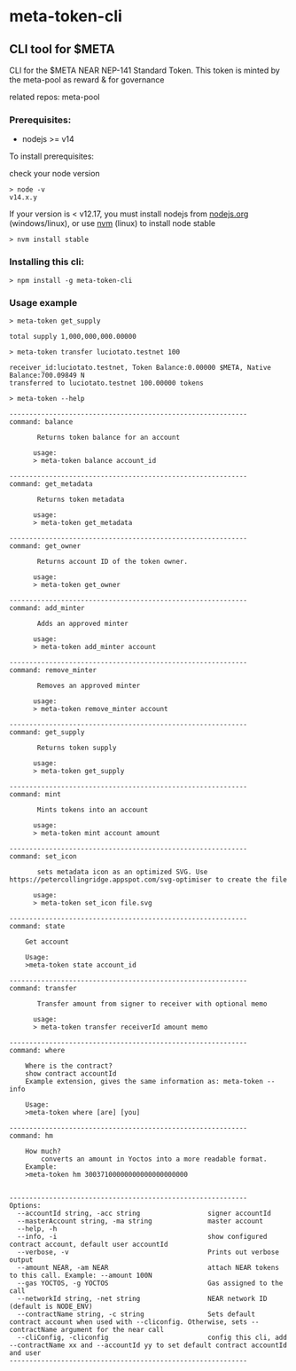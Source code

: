 # meta-token-cli

## CLI tool for $META 

CLI for the $META NEAR NEP-141 Standard Token. This token is minted by the meta-pool as reward & for governance

related repos: meta-pool

### Prerequisites:

* nodejs >= v14

To install prerequisites:

check your node version

```
> node -v
v14.x.y
```

If your version is < v12.17, you must install nodejs from [nodejs.org](nodejs.org) (windows/linux), 
or use [nvm](https://github.com/nvm-sh/nvm) (linux) to install node stable

`> nvm install stable`

### Installing this cli:

`> npm install -g meta-token-cli`

### Usage example

`> meta-token get_supply`

```
total supply 1,000,000,000.00000
```

`> meta-token transfer luciotato.testnet 100`

```
receiver_id:luciotato.testnet, Token Balance:0.00000 $META, Native Balance:700.09849 N
transferred to luciotato.testnet 100.00000 tokens
```

`> meta-token --help`

```
------------------------------------------------------------
command: balance

       Returns token balance for an account 
     
      usage:
      > meta-token balance account_id
      
------------------------------------------------------------
command: get_metadata

       Returns token metadata 
     
      usage:
      > meta-token get_metadata
      
------------------------------------------------------------
command: get_owner

       Returns account ID of the token owner.
     
      usage:
      > meta-token get_owner 
      
------------------------------------------------------------
command: add_minter

       Adds an approved minter
     
      usage:
      > meta-token add_minter account

------------------------------------------------------------
command: remove_minter

       Removes an approved minter
     
      usage:
      > meta-token remove_minter account

------------------------------------------------------------
command: get_supply

       Returns token supply 
     
      usage:
      > meta-token get_supply 
      
------------------------------------------------------------
command: mint

       Mints tokens into an account
      
      usage:
      > meta-token mint account amount
      
------------------------------------------------------------
command: set_icon

       sets metadata icon as an optimized SVG. Use https://petercollingridge.appspot.com/svg-optimiser to create the file
     
      usage:
      > meta-token set_icon file.svg
    
------------------------------------------------------------
command: state

    Get account 
    
    Usage:
    >meta-token state account_id
    
------------------------------------------------------------
command: transfer

       Transfer amount from signer to receiver with optional memo
      
      usage:
      > meta-token transfer receiverId amount memo
      
------------------------------------------------------------
command: where

    Where is the contract? 
    show contract accountId
    Example extension, gives the same information as: meta-token --info
    
    Usage:
    >meta-token where [are] [you]
    
------------------------------------------------------------
command: hm

    How much? 
        converts an amount in Yoctos into a more readable format. 
    Example: 
    >meta-token hm 30037100000000000000000000
    

------------------------------------------------------------
Options:
  --accountId string, -acc string                 signer accountId
  --masterAccount string, -ma string              master account
  --help, -h                                      
  --info, -i                                      show configured contract account, default user accountId
  --verbose, -v                                   Prints out verbose output
  --amount NEAR, -am NEAR                         attach NEAR tokens to this call. Example: --amount 100N
  --gas YOCTOS, -g YOCTOS                         Gas assigned to the call
  --networkId string, -net string                 NEAR network ID (default is NODE_ENV)
  --contractName string, -c string                Sets default contract account when used with --cliconfig. Otherwise, sets --contractName argument for the near call
  --cliConfig, -cliconfig                         config this cli, add --contractName xx and --accountId yy to set default contract accountId and user
------------------------------------------------------------

```

